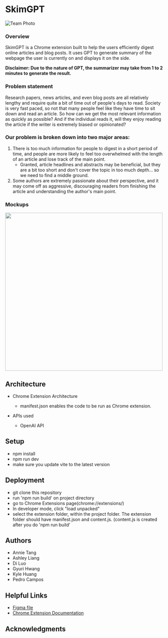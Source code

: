 # SkimGPT

![Team Photo](https://github.com/dartmouth-cs52-23s/project-skimgpt/assets/61445037/eca88b74-0bde-4dfe-ac96-430a6bc6e456) <br>

### Overview
SkimGPT is a Chrome extension built to help the users efficiently digest online articles and blog posts. It uses GPT to generate summary of the webpage the user is currently on and displays it on the side.

**Disclaimer: Due to the nature of GPT, the summarizer may take from 1 to 2 minutes to generate the result.**

### Problem statement

Research papers, news articles, and even blog posts are all relatively lengthy and require quite a bit of time out of people's days to read. Society is very fast paced, so not that many people feel like they have time to sit down and read an article. So how can we get the most relevant information as quickly as possible? And if the individual reads it, will they enjoy reading the article if the writer is extremely biased or opinionated?

### Our problem is broken down into two major areas:

1. There is too much information for people to digest in a short period of time, and people are more likely to feel too overwhelmed with the length of an article and lose track of the main point.
    * Granted, article headlines and abstracts may be beneficial, but they are a bit too short and don't cover the topic in too much depth... so we need to find a middle ground.
2. Some authors are extremely passionate about their perspective, and it may come off as aggressive, discouraging readers from finishing the article and understanding the author's main point.

### Mockups
<img src="https://hackmd.io/_uploads/HkkgYozr2.png" width="500" />


## Architecture

- Chrome Extension Architecture
    - manifest.json enables the code to be run as Chrome extension.

- APIs used
    - OpenAI API


## Setup
- npm install
- npm run dev
- make sure you update vite to the latest version


## Deployment

- git clone this repository
- run 'npm run build' on project directory
- go to Chrome Extensions page(chrome://extensions/)
- In developer mode, click "load unpacked"
- select the extension folder, within the project folder. The extension folder should have manifest.json and content.js. (content.js is created after you do 'npm run build'


## Authors

- Annie Tang
- Ashley Liang
- Di Luo
- Gyuri Hwang
- Kyle Huang
- Pedro Campos

## Helpful Links
- [Figma file](https://www.figma.com/file/D2RiAV9YWDM20AmD7uoDOv/Mockups?type=design&node-id=3%3A2&t=VXWciuczTsUaGeep-1)
- [Chrome Extension Documentation](https://developer.chrome.com/docs/extensions/mv3/getstarted/)

## Acknowledgments

